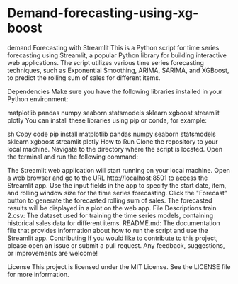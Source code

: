 # Demand-forecasting-using-xg-boost
demand Forecasting with Streamlit
This is a Python script for time series forecasting using Streamlit, a popular Python library for building interactive web applications. The script utilizes various time series forecasting techniques, such as Exponential Smoothing, ARIMA, SARIMA, and XGBoost, to predict the rolling sum of sales for different items.

Dependencies
Make sure you have the following libraries installed in your Python environment:

matplotlib
pandas
numpy
seaborn
statsmodels
sklearn
xgboost
streamlit
plotly
You can install these libraries using pip or conda, for example:

sh
Copy code
pip install matplotlib pandas numpy seaborn statsmodels sklearn xgboost streamlit plotly
How to Run
Clone the repository to your local machine.
Navigate to the directory where the script is located.
Open the terminal and run the following command:

The Streamlit web application will start running on your local machine.
Open a web browser and go to the URL http://localhost:8501 to access the Streamlit app.
Use the input fields in the app to specify the start date, item, and rolling window size for the time series forecasting.
Click the "Forecast" button to generate the forecasted rolling sum of sales.
The forecasted results will be displayed in a plot on the web app.
File Descriptions
train 2.csv: The dataset used for training the time series models, containing historical sales data for different items.
README.md: The documentation file that provides information about how to run the script and use the Streamlit app.
Contributing
If you would like to contribute to this project, please open an issue or submit a pull request. Any feedback, suggestions, or improvements are welcome!

License
This project is licensed under the MIT License. See the LICENSE file for more information.
